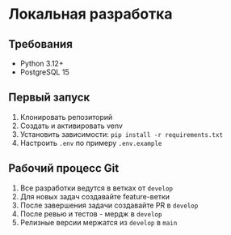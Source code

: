 # Локальная разработка

## Требования
- Python 3.12+
- PostgreSQL 15

## Первый запуск
1. Клонировать репозиторий
2. Создать и активировать venv
3. Установить зависимости: `pip install -r requirements.txt`
4. Настроить `.env` по примеру `.env.example`

## Рабочий процесс Git
1. Все разработки ведутся в ветках от `develop`
2. Для новых задач создавайте feature-ветки
3. После завершения задачи создавайте PR в `develop`
4. После ревью и тестов - мердж в `develop`
5. Релизные версии мержатся из `develop` в `main`
